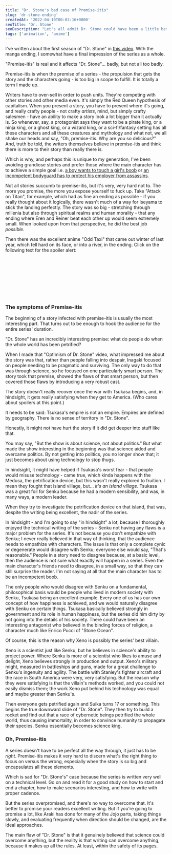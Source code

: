 ```yaml
---
title: "Dr. Stone's bad case of Premise-itis"
slug: 'dr-stone-ending'
createdAt: '2022-04-10T00:03:16+0000'
seoTitle: 'Dr. Stone'
seoDescription: "Let's all admit Dr. Stone could have been a little better."
tags: ['animation', 'anime']
---
```


I've written about the first season of "Dr. Stone" in <a href="https://www.youtube.com/watch?v=B5iyC94hh-4"  target="_blank" rel="noopener noreferrer">this video</a>. With the manga ending, I somewhat have a final impression of the series as a whole.

"Premise-itis" is real and it affects "Dr. Stone"... badly, but not all too badly.

Premise-itis is when the premise of a series - the propulsion that gets the story and the characters going - is too big in scope to fulfill. It is totally a term I made up.

Writers have to over-sell in order to push units. They're competing with other stories and other media even. It's simply the Red Queen hypothesis of capitalism. When you present a story, you have to present where it's going, and really crafty people - not crafty _artists_, mind, but simply crafty salesmen - have an ability to make a story look a lot bigger than it actually is. So whenever, say, a protagonist says they want to be a pirate king, or a ninja king, or a ghost king, or a wizard king, or a sci-fi/fantasy setting has all these characters and all these creatures and mythology and what not, we all shake our heads and say, "Oh, premise-itis. Why are you so delicious?" And, truth be told, the writers themselves believe in premise-itis and think there is more to their story than really there is.

Which is why, and perhaps this is unique to my generation, I've been avoiding grandiose stories and prefer those where the main character has to achieve a simple goal i.e. <a href="https://mangaplus.shueisha.co.jp/titles/100037" target="_blank" rel="noopener noreferrer">a boy wants to touch a girl's boob</a> or <a href="https://mangaplus.shueisha.co.jp/titles/100181" target="_blank" rel="noopener noreferrer">an incompetent bodyguard has to protect his employer from assassins</a>.

Not all stories succumb to premise-itis, but it's very, very hard not to. The more you promise, the more you expose yourself to fuck up. Take "Attack on Titan", for example, which had as fine an ending as possible - if you really thought about it logically, there wasn't much of a way for Iseyama to stick the landing perfectly. The story was so big - stretching through millenia but also through spiritual realms and human morality - that any ending where Eren and Reiner beat each other up would seem extremely small. When looked upon from that perspective, he did the best job _possible_.

Then there was the excellent anime "Odd Taxi" that came out winter of last year, which fell hard on its face, or into a river, in the ending. Click on the following text for the spoiler alert: <span style="opacity: 0;" onclick="this.style.opacity=Math.abs(this.style.opacity - 1)">After setting up all these characters with their subplots, the main character's taxi just jumps off a bridge, and everyone says, "Oh, well now the series is ending." The two comedians, who are in a professional rivalry, become friends again. The idol group just dissolves. No one knows who killed the girl. The video-game addict decides not to be a video-game addict anymore. I was rooting for the show so much and it just crumbled into nothing at the end, though there were early signs that it was going to bust (mostly Odokawa's inconsistent characterization). Which is why there is no review of it on this site.</span>

### The symptoms of Premise-itis

The beginning of a story infected with premise-itis is usually the most interesting part. That turns out to be enough to hook the audience for the entire series' duration.

"Dr. Stone" has an incredibly interesting premise: what do people do when the whole world has been petrified?

When I made that "Optimism of Dr. Stone" video, what impressed me about the story was that, rather than people falling into despair, Inagaki focused on people needing to be pragmatic and surviving. The only way to do that was through science, so he focused on one particularly smart person. The story took that premise, showed the flaws of that smart person, but then covered those flaws by introducing a very robust cast.

The story doesn't really recover once the war with Tsukasa begins, and, in hindsight, it gets really satisfying when they get to America. (Who cares about spoilers at this point.)

It needs to be said: Tsukasa's empire is not an empire. Empires are defined by geography. There is no sense of territory in "Dr. Stone".

Honestly, it might not have hurt the story if it did get deeper into stuff like that.

You may say, "But the show is about science, not about politics." But what made the show interesting in the beginning was that science aided and overcame politics. By not getting into politics, you no longer show that; it just becomes about using technology to stop thugs.

In hindsight, it might have helped if Tsukasa's worst fear - that people would misuse technology - came true, which kinda happens with the Medusa, the petrification device, but this wasn't really explored to fruition. I mean they fought that island village, but... _it's an island village_. Tsukasa was a great foil for Senku because he had a modern sensibility, and was, in many ways, a modern leader.

When they try to investigate the petrification device on that island, that was, despite the writing being excellent, the nadir of the series.

In hindsight - and I'm going to say "in hindsight" a lot, because I thoroughly enjoyed the technical writing of the series - Senku not having any flaws is a major problem for the series. It's not because you don't empathize with Senku; I never really believed in that way of thinking, that the audience needs to empathize with characters. The issue is that only a complete cynic or degenerate would disagree with Senku; everyone else would say, "That's reasonable." People in a story need to disagree because, at a basic level, then the audience is not sure what exactly will happen in a series. Even the main character's friends need to disagree, in a small way, so that they can still surprise the reader. I'm not saying at all that the main character has to be an incompetent boob.

The only people who would disagree with Senku on a fundamental, philosophical basis would be people who lived in modern society with Senku, Tsukasa being an excellent example. Every one of us has our own concept of how happiness is achieved, and we would naturally disagree with Senku on certain things. Tsukasa basically believed strongly in government and its role in human happiness, but the series did him dirty by not going into the details of his society. There could have been an interesting antagonist who believed in the binding forces of religion, a character much like Enrico Pucci of "Stone Ocean".

Of course, this is the reason why Xeno is possibly the series' best villain.

Xeno is a scientist just like Senku, but he believes in science's ability to project power. Where Senku is more of a scientist who likes to amuse and delight, Xeno believes strongly in production and output. Xeno's military might, measured in battleships and guns, made for a great challenge to Senku's ingenuity and agility. The battle with Stanley's fighter aircraft and the race in South America were very, very satisfying. But the reason why they were satisfying is that the villain's methods worked, and you could not easily dismiss them; the work Xeno put behind his technology was equal and maybe greater than Senku's.

Then everyone gets petrified again and Suika turns 17 or something. This begins the true downward slide of "Dr. Stone". They then try to build a rocket and find out that a race of cybernetic beings petrified the whole world, thus causing immortality, in order to convince humanity to propagate their species. Senku essentially becomes science king.

### Oh, Premise-itis

A series doesn't have to be perfect all the way through, it just has to be _right_. Premise-itis makes it very hard to discern what's the right thing to focus on versus the wrong, especially when the story is so big and encapsulates all these elements.

Which is sad for "Dr. Stone's" case because the series is written very well on a technical level. Go on and read it for a good study on how to start and end a chapter, how to make scenarios interesting, and how to write with proper cadence.

But the series overpromised, and there's no way to overcome that. It's better to promise your readers excellent writing. But if you're going to promise a lot, like Araki has done for many of the Jojo parts, taking things slowly, and evaluating frequently when direction should be changed, are the ideal approaches.

The main flaw of "Dr. Stone" is that it genuinely believed that science could overcome anything, but the reality is that writing can overcome anything, because it makes up all the rules. At least, within the safety of its pages.
